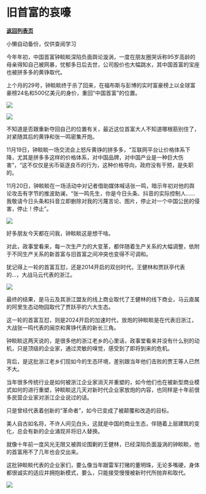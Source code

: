 # 旧首富的哀嚎

[**返回列表页**](/gzh/政事堂2019)

小懒自动备份，仅供查阅学习

今年年初，中国首富钟睒睒深陷负面舆论漩涡，一度在朋友圈哭诉称95岁高龄的母亲得知自己被网暴，忧郁多日后去世，公司股价也大幅跳水，其中国首富的宝座也被拼多多的黄铮取代。

上个月的29号，钟睒睒终于杀了回来，在福布斯与彭博的实时富豪榜上以全球富豪榜24名和500亿美元的身价，重回“中国首富”的位置。

![](https://mmbiz.qpic.cn/mmbiz_jpg/rxhS23yu8cOhQicoiapeoJDe4Z5TUkEibEoR3Kd98gI1fmH46oviacfjibQFXFQXr1E7CBgVeUqbtrVXWLcfhXcQnHA/640?wx_fmt=jpeg&from;=appmsg)

![](https://mmbiz.qpic.cn/mmbiz_jpg/rxhS23yu8cOhQicoiapeoJDe4Z5TUkEibEoB41DXJr51XibItDqxiaBoFZt2XKVDeaHriczyahEWrPAiaGHOPWp4icc0wA/640?wx_fmt=jpeg&from;=appmsg)

不知道是否跟重新夺回自己的位置有关，最近这位首富大人不知道哪根筋别住了，对紧随其后的黄铮和张一鸣密集开炮。

11月19日，钟睒睒一场交流会上怒斥黄铮的拼多多，“互联网平台让价格体系下降，尤其是拼多多这样的价格体系，对中国品牌，对中国产业是一种巨大伤害”，“这不仅仅是劣币驱逐良币的行为，这种价格导向，政府没有干预，是失职的。

11月20日，钟睒睒在一场活动中对记者借助媒体喊话张一鸣，暗示年初对他的舆论攻击有字节的推波助澜，“张一鸣先生，你是今日头条、抖音的实际控制人......我敬请今日头条和抖音立即删除对我的污蔑言论、图片，停止对一个中国公民的侵害，停止！停止”。

![](https://mmbiz.qpic.cn/mmbiz_jpg/rxhS23yu8cOhQicoiapeoJDe4Z5TUkEibEoiaJaNLAp3thic8g7NoQpIsCw73mVIqB1DFQS2ANTOXzwRogNb8eolGlQ/640?wx_fmt=other&from;=appmsg)

好多朋友今天都在问我，钟睒睒这是想干啥。  

对此，政事堂看来，每一次生产力的大变革，都伴随着生产关系的大幅调整，依附于不同生产关系的新首富与旧首富之间冲突也变得不可调和。

犹记得上一轮的首富互怼，还是2014开启的双创时代，王健林和贾跃亭代表的...，大战马云代表的浙江。

![](https://mmbiz.qpic.cn/mmbiz_jpg/rxhS23yu8cOhQicoiapeoJDe4Z5TUkEibEoydoJU8ic5WVk9MgkW77eALUFJEh0UW991FawLfhruknByPsvibrIPFhw/640?wx_fmt=jpeg&from;=appmsg)

最终的结果，是马云及其浙江盟友的线上商业取代了王健林的线下商业，马云直属的阿里生态动物园取代了贾跃亭的六大生态。

这一轮的首富互怼，则是2024开启的加速时代，放炮的钟睒睒是在代表旧浙江，大战张一鸣代表的闽京和黄铮代表的新长三角。

钟睒睒这两天说的，是很多他的浙江老乡的心里话，政事堂看来并没有什么别的动机，只是顶级的企业家，通过灵敏的嗅觉，感受到了即将到来的危机。

背后，是这批浙江老乡们现如今的生态环境，差别跟当年他们击败的贾王等人已然不大。

当年很多传统行业是如何被浙江企业家消灭并重塑的，如今他们也在被新型商业模式如何的进行重塑，钟睒睒这几天对新时代企业家放炮的内容，也同样是十年前很多民营企业家对浙江企业说过的话。

只是曾经代表着创新的“革命者”，如今已变成了被颠覆和改造的目标。  

美人自古如名将，不许人间见白头，这就是中国的商业生态，伴随着上层建筑的变化，总会有新的企业涌现并将旧人替换。

就像十年前一度风光无限又被舆论围剿的王健林，已经深陷负面漩涡的钟睒睒，他的首富用不了几年也会交出来。  

这批钟睒睒代表的企业家们，要么像当年跟雷军打赌的董明珠，无论多嘴硬，身体都很诚实的适应并拥抱新模式，要么，只能接受慢慢被新时代所抛弃和取代。

![](https://mmbiz.qpic.cn/mmbiz_jpg/rxhS23yu8cOhQicoiapeoJDe4Z5TUkEibEoXibtgZN3vZicL1YHRJzu3MbfL4Hic3t3yEyXfcyLDA4nZ6EUiaszyibf4Gg/640?wx_fmt=jpeg&from;=appmsg)

